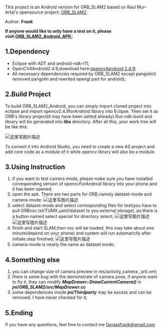 This project is an Android version for ORB_SLAM2 based on Raul Mur-Artal's opensource project: [ORB_SLAM2](https://github.com/raulmur/ORB_SLAM2 "ORB_SLAM2").

Author: **Frank**

**If anyone would like to only have a test on it, please visit:[ORB_SLAM2_Android_APK](http://fir.im/uzdx "ORB_SLAM@_Android_APK");**

1.Dependency
-------------



 - Eclipse with ADT and android-ndk-r11;
 - OpenCV4Android2.4.9,download here:[opencv4android 2.4.9](http://opencv.org/downloads.html "opencv");
 - All necessary dependencies required by ORB_SLAM2 except pangolin(I removed pangolin and rewrited opengl part for android);
 
2.Build Project 
-------------


To build ORB_SLAM2_Android, you can simply import cloned project into eclipse and import opencv2.4.9forAndroid library into Eclipse. Then set it as ORB's library project(it may have been setted already).Run ndk-build and library will be generated into ***libs*** directory. After all this, your work tree will be like this:

![这里写图片描述](http://img.blog.csdn.net/20160404211617003)

To convert it into Android Studio, you need to create a new AS project and add core code as a module of it while opencv library will also be a module.

3.Using Instruction
-------------------


 1. if you want to test camera mode, please make sure you have installed corresponding version of opencvForAndroid library into your phone and it has been opened;
 2. open the apk. There are two parts for ORB,namely dataset-mode and camera-mode:
![这里写图片描述](http://img.blog.csdn.net/20160404214323857)
 3. select dataset-mode and select corresponding files for test(you have to pull ORBvoc.txt/TUMX.yaml/dataset to you external storage), ps:there is a button named select special for  directory select;
 ![这里写图片描述](http://img.blog.csdn.net/20160404214355482)
 ![这里写图片描述](http://img.blog.csdn.net/20160404214410014)
 4. finish and start SLAM,then voc will be loaded, this may take about one minute(depend on your phone) and system will run automaticlly after initiate step finished;
![这里写图片描述](http://img.blog.csdn.net/20160404214441514)
 5. camera-mode is nearly the same as dataset mode;

4.Something else
----------------

 1. you can change size of camera preview in res/activity_camera _orb.xml;
 2. there is some bug with the demonstrate of camera pose, if anyone want to fix it, they can modify ***MapDrawer::DrawCurrentCamera()*** in ***jni/ORB_SLAM2/src/MapDrawer.cc***
 3. some dependencies inside ***jni/Thirdparty*** may be excess and can be removed. I have never checked for it;

5.Ending
--------
If you have any questions, feel free to contact me [fangasfrank@gmail.com](mailto://fangasfrank@gmail.com "frank")

